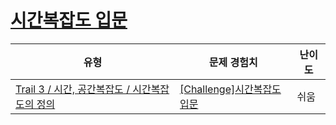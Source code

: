# [시간복잡도 입문](https://en.codetree.ai/trails/complete/curated-cards/challenge-time-complexity-1)

|유형|문제 경험치|난이도|
|---|---|---|
|[Trail 3 / 시간, 공간복잡도 / 시간복잡도의 정의](https://www.codetree.ai/trail-info/novice-high/)|[[Challenge]시간복잡도 입문](https://www.codetree.ai/trails/complete/curated-cards/challenge-time-complexity-1/)|쉬움|

